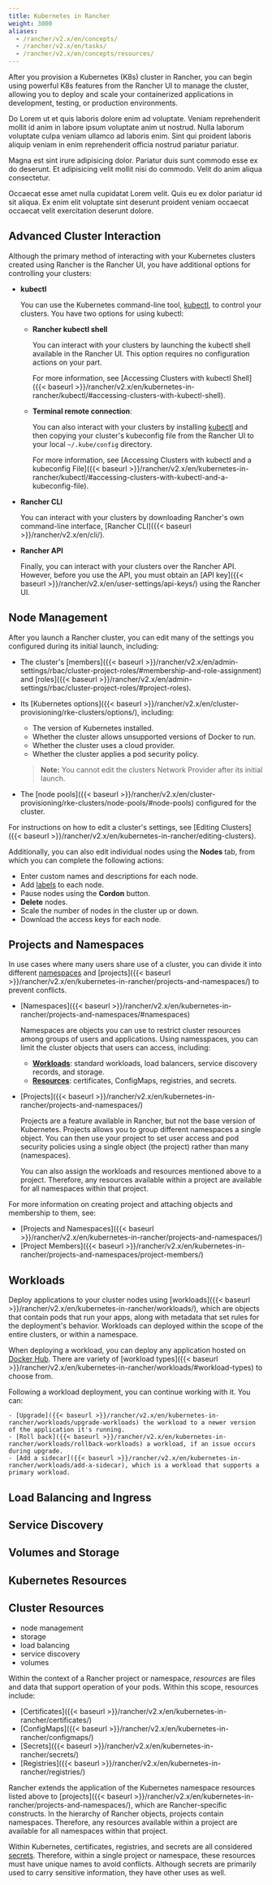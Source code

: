 ```yaml
---
title: Kubernetes in Rancher
weight: 3000
aliases:
  - /rancher/v2.x/en/concepts/
  - /rancher/v2.x/en/tasks/
  - /rancher/v2.x/en/concepts/resources/
---
```


After you provision a Kubernetes (K8s) cluster in Rancher, you can begin using powerful K8s features from the Rancher UI to manage the cluster, allowing you to deploy and scale your containerized applications in development, testing, or production environments.

Do Lorem ut et quis laboris dolore enim ad voluptate. Veniam reprehenderit mollit id anim in labore ipsum voluptate anim ut nostrud. Nulla laborum voluptate culpa veniam ullamco ad laboris enim. Sint qui proident laboris aliquip veniam in enim reprehenderit officia nostrud pariatur pariatur.

Magna est sint irure adipisicing dolor. Pariatur duis sunt commodo esse ex do deserunt. Et adipisicing velit mollit nisi do commodo. Velit do anim aliqua consectetur.

Occaecat esse amet nulla cupidatat Lorem velit. Quis eu ex dolor pariatur id sit aliqua. Ex enim elit voluptate sint deserunt proident veniam occaecat occaecat velit exercitation deserunt dolore.

## Advanced Cluster Interaction

Although the primary method of interacting with your Kubernetes clusters created using Rancher is the Rancher UI, you have additional options for controlling your clusters:

- **kubectl**

    You can use the Kubernetes command-line tool, [kubectl](https://kubernetes.io/docs/reference/kubectl/overview/), to control your clusters. You have two options for using kubectl:

    - **Rancher kubectl shell**
    
        You can interact with your clusters by launching the kubectl shell available in the Rancher UI. This option requires no configuration actions on your part. 
        
        For more information, see [Accessing Clusters with kubectl Shell]({{< baseurl >}}/rancher/v2.x/en/kubernetes-in-rancher/kubectl/#accessing-clusters-with-kubectl-shell).
    
    - **Terminal remote connection**:
    
        You can also interact with your clusters by installing [kubectl](https://kubernetes.io/docs/tasks/tools/install-kubectl/) and then copying your cluster's kubeconfig file from the Rancher UI to your local `~/.kube/config` directory.
        
        For more information, see [Accessing Clusters with kubectl and a kubeconfig File]({{< baseurl >}}/rancher/v2.x/en/kubernetes-in-rancher/kubectl/#accessing-clusters-with-kubectl-and-a-kubeconfig-file).

- **Rancher CLI**

    You can interact with your clusters by downloading Rancher's own command-line interface, [Rancher CLI]({{< baseurl >}}/rancher/v2.x/en/cli/).

- **Rancher API**

    Finally, you can interact with your clusters over the Rancher API. However, before you use the API, you must obtain an [API key]({{< baseurl >}}/rancher/v2.x/en/user-settings/api-keys/) using the Rancher UI.

## Node Management

After you launch a Rancher cluster, you can edit many of the settings you configured during its initial launch, including:

- The cluster's [members]({{< baseurl >}}/rancher/v2.x/en/admin-settings/rbac/cluster-project-roles/#membership-and-role-assignment) and [roles]({{< baseurl >}}/rancher/v2.x/en/admin-settings/rbac/cluster-project-roles/#project-roles).
- Its [Kubernetes options]({{< baseurl >}}/rancher/v2.x/en/cluster-provisioning/rke-clusters/options/), including:

    - The version of Kubernetes installed.
    - Whether the cluster allows unsupported versions of Docker to run.
    - Whether the cluster uses a cloud provider.
    - Whether the cluster applies a pod security policy.

    >**Note:** You cannot edit the clusters Network Provider after its initial launch.

- The [node pools]({{< baseurl >}}/rancher/v2.x/en/cluster-provisioning/rke-clusters/node-pools/#node-pools) configured for the cluster.

For instructions on how to edit a cluster's settings, see [Editing Clusters]({{< baseurl >}}/rancher/v2.x/en/kubernetes-in-rancher/editing-clusters).

Additionally, you can also edit individual nodes using the **Nodes** tab, from which you can complete the following actions:

- Enter custom names and descriptions for each node.
- Add [labels](https://kubernetes.io/docs/concepts/overview/working-with-objects/labels/) to each node.
- Pause nodes using the **Cordon** button.
- **Delete** nodes.
- Scale the number of nodes in the cluster up or down.
- Download the access keys for each node.

## Projects and Namespaces

In use cases where many users share use of a cluster, you can divide it into different [namespaces](https://kubernetes.io/docs/concepts/overview/working-with-objects/namespaces/) and [projects]({{< baseurl >}}/rancher/v2.x/en/kubernetes-in-rancher/projects-and-namespaces/) to prevent conflicts.

- [Namespaces]({{< baseurl >}}/rancher/v2.x/en/kubernetes-in-rancher/projects-and-namespaces/#namespaces)

    Namespaces are objects you can use to restrict cluster resources among groups of users and applications. Using namesspaces, you can limit the cluster objects that users can access, including:

    - **[Workloads](#workloads)**: standard workloads, load balancers, service discovery records, and storage.
    - **[Resources](#kubernetes-resources)**: certificates, ConfigMaps, registries, and secrets.

- [Projects]({{< baseurl >}}/rancher/v2.x/en/kubernetes-in-rancher/projects-and-namespaces/)

    Projects are a feature available in Rancher, but not the base version of Kubernetes. Projects allows you to group different namespaces a single object. You can then use your project to set user access and pod security policies using a single object (the project) rather than many (namespaces).

    You can also assign the workloads and resources mentioned above to a project. Therefore, any resources available within a project are available for all namespaces within that project.

For more information on creating project and attaching objects and membership to them, see:

- [Projects and Namespaces]({{< baseurl >}}/rancher/v2.x/en/kubernetes-in-rancher/projects-and-namespaces/)
- [Project Members]({{< baseurl >}}/rancher/v2.x/en/kubernetes-in-rancher/projects-and-namespaces/project-members/)

## Workloads

Deploy applications to your cluster nodes using [workloads]({{< baseurl >}}/rancher/v2.x/en/kubernetes-in-rancher/workloads/), which are objects that contain pods that run your apps, along with metadata that set rules for the deployment's behavior. Workloads can deployed within the scope of the entire clusters, or within a namespace.

When deploying a workload, you can deploy any application hosted on [Docker Hub](https://hub.docker.com/). There are variety of [workload types]({{< baseurl >}}/rancher/v2.x/en/kubernetes-in-rancher/workloads/#workload-types) to choose from.

Following a workload deployment, you can continue working with it. You can:

    - [Upgrade]({{< baseurl >}}/rancher/v2.x/en/kubernetes-in-rancher/workloads/upgrade-workloads) the workload to a newer version of the application it's running.
    - [Roll back]({{< baseurl >}}/rancher/v2.x/en/kubernetes-in-rancher/workloads/rollback-workloads) a workload, if an issue occurs during upgrade.
    - [Add a sidecar]({{< baseurl >}}/rancher/v2.x/en/kubernetes-in-rancher/workloads/add-a-sidecar), which is a workload that supports a primary workload.

## Load Balancing and Ingress

## Service Discovery

## Volumes and Storage

## Kubernetes Resources

## Cluster Resources

  - node management
  - storage
  - load balancing
  - service discovery
  - volumes




Within the context of a Rancher project or namespace, _resources_ are files and data that support operation of your pods. Within this scope, resources include:

- [Certificates]({{< baseurl >}}/rancher/v2.x/en/kubernetes-in-rancher/certificates/)
- [ConfigMaps]({{< baseurl >}}/rancher/v2.x/en/kubernetes-in-rancher/configmaps/)
- [Secrets]({{< baseurl >}}/rancher/v2.x/en/kubernetes-in-rancher/secrets/)
- [Registries]({{< baseurl >}}/rancher/v2.x/en/kubernetes-in-rancher/registries/)

Rancher extends the application of the Kubernetes namespace resources listed above to [projects]({{< baseurl >}}/rancher/v2.x/en/kubernetes-in-rancher/projects-and-namespaces/), which are Rancher-specific constructs. In the hierarchy of Rancher objects, projects contain namespaces. Therefore, any resources available within a project are available for all namespaces within that project.

Within Kubernetes, certificates, registries, and secrets are all considered [secrets](https://kubernetes.io/docs/concepts/configuration/secret/). Therefore, within a single project or namespace, these resources must have unique names to avoid conflicts. Although secrets are primarily used to carry sensitive information, they have other uses as well.
